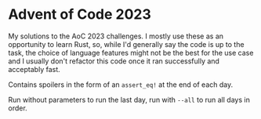 # Advent of Code 2023

My solutions to the AoC 2023 challenges. I mostly use these as an opportunity to learn Rust, so, while I'd generally say the code is up to the task, the choice of language features might not be the best for the use case and I usually don't refactor this code once it ran successfully and acceptably fast.

Contains spoilers in the form of an `assert_eq!` at the end of each day.

Run without parameters to run the last day, run with `--all` to run all days in order.